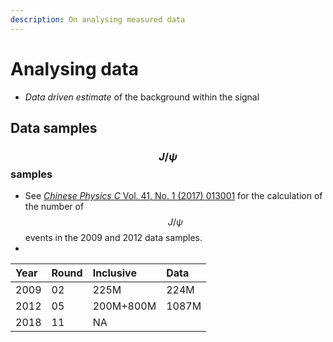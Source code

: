 ```yaml
---
description: On analysing measured data
---
```


# Analysing data

* _Data driven estimate_ of the background within the signal

## Data samples

### $$J/\psi$$ samples

* See [_Chinese Physics C_ Vol. 41, No. 1 \(2017\) 013001](https://iopscience.iop.org/article/10.1088/1674-1137/41/1/013001/meta) for the calculation of the number of $$J/\psi$$ events in the 2009 and 2012 data samples.
* 
| Year | Round | Inclusive | Data |
| :--- | :--- | :--- | :--- |
| 2009 | 02 | 225M | 224M |
| 2012 | 05 | 200M+800M | 1087M |
| 2018 | 11 | NA |  |

